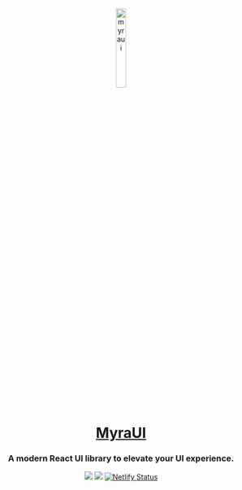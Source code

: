<div align="center">
  <a href="https://github.com/myraui-org/myraui">
      <img width="20%" src="https://raw.githubusercontent.com/myraui-org/myraui/main/packages/storybook/public/images/logo/ms-icon-310x310.png" alt="myraui" />
      <h1 align="center">MyraUI</h1>
  </a>
<h3>A modern React UI library to elevate your UI experience.</h3>

<a href="https://codeclimate.com/github/myraui-org/myraui/test_coverage"><img src="https://api.codeclimate.com/v1/badges/b1592c0094e624fbbdfe/test_coverage" /></a>
<a href="https://codeclimate.com/github/myraui-org/myraui/maintainability"><img src="https://api.codeclimate.com/v1/badges/b1592c0094e624fbbdfe/maintainability" /></a>
[![Netlify Status](https://api.netlify.com/api/v1/badges/285ac792-450d-465c-bef4-9d4c92d66fb6/deploy-status)](https://app.netlify.com/sites/ephemeral-eclair-4befc3/deploys)
</div>
